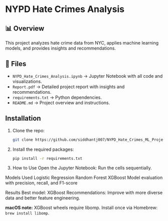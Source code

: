# NYPD Hate Crimes Analysis

## 📊 Overview
This project analyzes hate crime data from NYC, applies machine learning models, and provides insights and recommendations.

## 📁 Files
- `NYPD_Hate_Crimes_Analysis.ipynb` → Jupyter Notebook with all code and visualizations.
- `Report.pdf` → Detailed project report with insights and recommendations.
- `requirements.txt` → Python dependencies.
- `README.md` → Project overview and instructions.

## Installation
1. Clone the repo:
   ```bash
   git clone https://github.com/siddhantj007/NYPD_Hate_Crimes_ML_Project.git

2. Install the required packages:
   ```bash
   pip install -r requirements.txt

3. How to Use
Open the Jupyter Notebook:
Run the cells sequentially.

Models Used
Logistic Regression
Random Forest
XGBoost
Model evaluation with precision, recall, and F1-score

Results
Best model: XGBoost
Recommendations: Improve with more diverse data and better feature engineering.

**macOS note:** XGBoost wheels require libomp.
Install once via Homebrew: `brew install libomp`.
